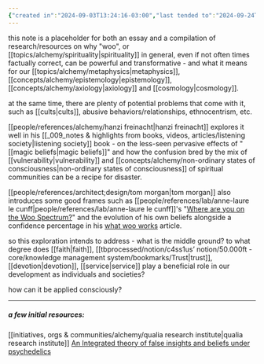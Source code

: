 ```yaml
---
{"created in":"2024-09-03T13:24:16-03:00","last tended to":"2024-09-24T16:05:01-03:00","tags":["alchemy","essay","placeholder","🌱"],"dg-publish":true,"notestage":["🌱"],"created":"2024-09-03T13:24:16.832-03:00","updated":"2025-04-05T14:00:21.741-03:00","permalink":"/writings/minimum-viable-woo/","dgPassFrontmatter":true}
---
```


this note is a placeholder for both an essay and a compilation of research/resources on why "woo", or [[topics/alchemy/spirituality\|spirituality]] in general, even if not often times factually correct, can be powerful and transformative - and what it means for our [[topics/alchemy/metaphysics\|metaphysics]], [[concepts/alchemy/epistemology\|epistemology]], [[concepts/alchemy/axiology\|axiology]] and [[cosmology\|cosmology]].

at the same time, there are plenty of potential problems that come with it, such as [[cults\|cults]], abusive behaviors/relationships, ethnocentrism, etc.

[[people/references/alchemy/hanzi freinacht\|hanzi freinacht]] explores it well in his [[_009_notes & highlights from books, videos, articles/listening society\|listening society]] book - on the less-seen pervasive effects of "[[magic beliefs\|magic beliefs]]" and how the confusion bred by the mix of [[vulnerability\|vulnerability]] and [[concepts/alchemy/non-ordinary states of consciousness\|non-ordinary states of consciousness]] of spiritual communities can be a recipe for disaster.

[[people/references/architect;design/tom morgan\|tom morgan]] also introduces some good frames such as [[people/references/lab/anne-laure le cunff\|people/references/lab/anne-laure le cunff]]'s "[Where are you on the Woo Spectrum?](https://newsletter.nesslabs.com/posts/ness-labs-where-are-you-on-the-woo-spectrum)" and the evolution of his own beliefs alongside a confidence percentage in his [what woo works](https://newsletter.theleading-edge.org/p/what-woo-works) article.

so this exploration intends to address - what is the middle ground? to what degree does [[faith\|faith]], [[tbprocessed/notion/c4ss1us’ notion/50.000ft - core/knowledge management system/bookmarks/Trust\|trust]], [[devotion\|devotion]], [[service\|service]] play a beneficial role in our development as individuals and societies?

how can it be applied consciously?

---

##### a few initial resources:

[[initiatives, orgs & communities/alchemy/qualia research institute\|qualia research institute]]
[An Integrated theory of false insights and beliefs under psychedelics](https://www.nature.com/articles/s44271-024-00120-6)